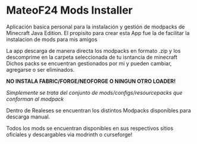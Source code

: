 # MateoF24 Mods Installer

Aplicación basica personal para la instalación y gestión de modpacks de Minecraft Java Edition.
El propisito para crear esta App fue la de facilitar la instalacion de mods para mis amigos

La app descarga de manera directa los modpacks en formato .zip y los descomprime en la carpeta seleccionada de tu isntancia de minecraft
Dichos packs se encuentran gestionados por mi y pueden cambiar, agregarse o ser eliminados.

**NO INSTALA FABRIC/FORGE/NEOFORGE O NINGUN OTRO LOADER!**

*Simplemente se trata del conjunto de mods/configs/resourcepacks que conforman al modpack*

Dentro de Realeses se encuentran los distintos Modpacks disponibles para descarga manual.

Todos los mods se encuentran disponibles en sus respectivos sitios oficiales y descargables via modrinth o curseforge!
